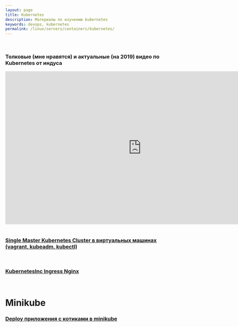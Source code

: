 ```yaml
---
layout: page
title: Kubernetes
description: Материалы по изучению kubernetes
keywords: devops, kubernetes
permalink: /linux/servers/containers/kubernetes/
---
```


<br/>

### Толковые (мне нравятся) и актуальные (на 2019) видео по Kubernetes от индуса

<div align="center">
    <iframe width="853" height="480" src="https://www.youtube.com/embed/YzaYqxW0wGs" frameborder="0" allow="accelerometer; autoplay; encrypted-media; gyroscope; picture-in-picture" allowfullscreen></iframe>
</div>

<br/>

### [Single Master Kubernetes Cluster в виртуальных машинах (vagrant, kubeadm, kubectl)](/linux/servers/containers/kubernetes/single-master/)

<br/>

### [KubernetesInc Ingress Nginx](/linux/servers/containers/kubernetes/kubeadm/ingress/kubernetesinc-ingress-nginx/)

<br/>

# Minikube

### [Deploy приложения с котиками в minikube](https://github.com/webmakaka/cats-app)
